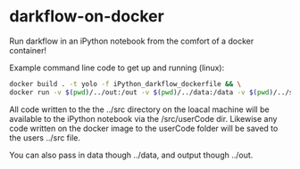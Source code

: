 # darkflow-on-docker

Run darkflow in an iPython notebook from the comfort of a docker container!

Example command line code to get up and running (linux):

```bash
docker build . -t yolo -f iPython_darkflow_dockerfile && \
docker run -v $(pwd)/../out:/out -v $(pwd)/../data:/data -v $(pwd)/../src:/src/userCode -p 8888:8888 yolo
```

All code written to the the ../src directory on the loacal machine will be available to the iPython notebook via the /src/userCode dir. Likewise any code written on the docker image to the userCode folder will be saved to the users ../src file.

You can also pass in data though ../data, and output though ../out.
